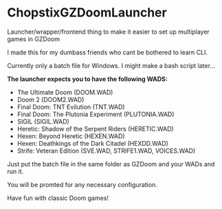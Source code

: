 # ChopstixGZDoomLauncher
Launcher/wrapper/frontend thing to make it easier to set up multiplayer games in GZDoom

I made this for my dumbass friends who cant be bothered to learn CLI.

Currently only a batch file for Windows. I might make a bash script later...

**The launcher expects you to have the following WADS:**
* The Ultimate Doom (DOOM.WAD)
* Doom 2 (DOOM2.WAD)
* Final Doom: TNT Evilution (TNT.WAD)
* Final Doom: The Plutonia Experiment (PLUTONIA.WAD)
* SIGIL (SIGIL.WAD)
* Heretic: Shadow of the Serpent Riders (HERETIC.WAD)
* Hexen: Beyond Heretic (HEXEN.WAD)
* Hexen: Deathkings of the Dark Citadel (HEXDD.WAD)
* Strife: Veteran Edition (SVE.WAD, STRIFE1.WAD, VOICES.WAD)

Just put the batch file in the same folder as GZDoom and your WADs and run it.

You will be promted for any necessary configuration.

Have fun with classic Doom games!

